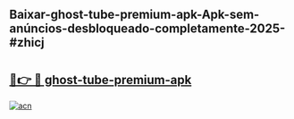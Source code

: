 ## Baixar-ghost-tube-premium-apk-Apk-sem-anúncios-desbloqueado-completamente-2025-#zhicj

# <h2><a href="https://ainizakaria.my?title=ghost-tube-premium-apk&ref=20M">🔗👉 🔴 ghost-tube-premium-apk</a></h2>

[![acn](https://github.com/user-attachments/assets/0f9c940e-d8b0-45ae-aac7-cd30a18b3e1c)](https://ainizakaria.my?title=ghost-tube-premium-apk&ref=20M)

